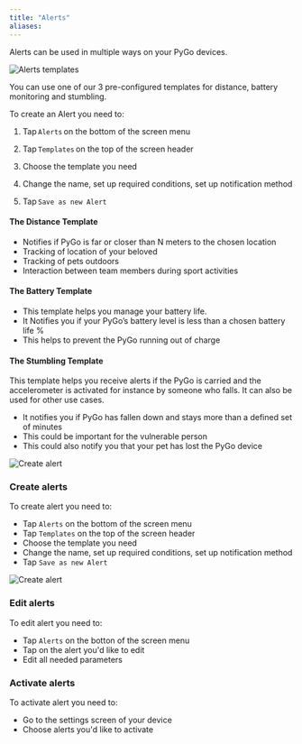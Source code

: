 ```yaml
---
title: "Alerts"
aliases:
---
```


Alerts can be used in multiple ways on your PyGo devices.

![Alerts templates](/gitbook/assets/pylife/alerts/alert_templates.png)

You can use one of our 3 pre-configured templates for distance, battery monitoring and stumbling.

To create an Alert you need to:

1. Tap `Alerts` on the bottom of the screen menu

2. Tap `Templates` on the top of the screen header

3. Choose the template you need

4. Change the name, set up required conditions, set up notification method

5. Tap `Save as new Alert`

#### <b>The Distance Template</b> 

* Notifies if PyGo is far or closer than N meters to the chosen location 
* Tracking of location of your beloved
* Tracking of pets outdoors
* Interaction between team members during sport activities 

#### <b>The Battery Template</b>

* This template helps you manage your battery life. 
* It Notifies you if your PyGo’s battery level is less than a chosen battery life %
* This helps to prevent the PyGo running out of charge 


#### <b>The Stumbling Template</b> 

This template helps you receive alerts if the PyGo is carried and the accelerometer is activated for instance by someone who falls. It can also be used for other use cases.

* It notifies you if PyGo has fallen down and stays more than a defined set of minutes  
* This could be important for the vulnerable person
* This could also notify you that your pet has lost the PyGo device

![Create alert](/gitbook/assets/pylife/alerts/create_alert.png)

### Create alerts

To create alert you need to:

* Tap `Alerts` on the bottom of the screen menu
* Tap `Templates` on the top of the screen header
* Choose the template you need
* Change the name, set up required conditions, set up notification method
* Tap `Save as new Alert`

![Create alert](/gitbook/assets/pylife/alerts/create_alert.png)

### Edit alerts

To edit alert you need to:

* Tap `Alerts` on the botton of the screen menu
* Tap on the alert you'd like to edit
* Edit all needed parameters

### Activate alerts

To activate alert you need to:

* Go to the settings screen of your device
* Choose alerts you'd like to activate